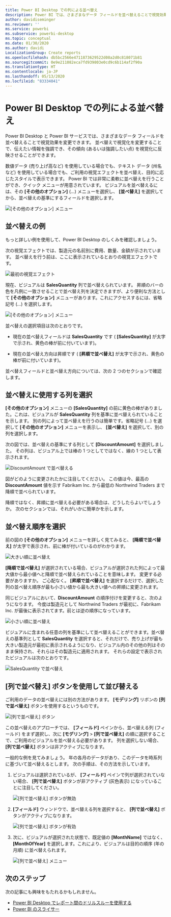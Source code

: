 ```yaml
---
title: Power BI Desktop での列による並べ替え
description: Power BI では、さまざまなデータ フィールドを並べ替えることで視覚効果を変更できます。
author: davidiseminger
ms.reviewer: ''
ms.service: powerbi
ms.subservice: powerbi-desktop
ms.topic: conceptual
ms.date: 01/30/2020
ms.author: davidi
LocalizationGroup: Create reports
ms.openlocfilehash: db5bc2566e4711873629522d08a2d0c818071b81
ms.sourcegitcommit: 0e9e211082eca7fd939803e0cd9c6b114af2f90a
ms.translationtype: HT
ms.contentlocale: ja-JP
ms.lasthandoff: 05/13/2020
ms.locfileid: "83334041"
---
```

# <a name="sort-by-column-in-power-bi-desktop"></a>Power BI Desktop での列による並べ替え
Power BI Desktop と Power BI サービスでは、さまざまなデータ フィールドを並べ替えることで視覚効果を変更できます。 並べ替えで視覚化を変更することで、伝えたい情報を強調でき、その傾向 (あるいは強調したい点) を視覚化に反映させることができます。

数値データ (売り上げ高など) を使用している場合でも、テキスト データ (州名など) を使用している場合でも、ご利用の視覚エフェクトを並べ替え、目的に応じたスタイルで表示できます。 Power BI では非常に柔軟に並べ替えを行うことができ、クイック メニューが用意されています。 ビジュアルを並べ替えるには、その **[その他のオプション]** (...) メニューを選択し、 **[並べ替え]** を選択してから、並べ替えの基準にするフィールドを選択します。

![[その他のオプション] メニュー](media/desktop-sort-by-column/sortbycolumn_2.png)

## <a name="sorting-example"></a>並べ替えの例
もっと詳しい例を使用して、Power BI Desktop のしくみを確認しましょう。

次の視覚エフェクトでは、製造元の名前別に費用、数量、金額が示されています。 並べ替えを行う前は、ここに表示されているとおりの視覚エフェクトです。

![最初の視覚エフェクト](media/desktop-sort-by-column/sortbycolumn_1.png)

現在、ビジュアルは **SalesQuantity** 列で並べ替えられています。 昇順のバーの色を凡例に一致させることで並べ替え列を決定できますが、より便利な方法として **[その他のオプション]** メニューがあります。これにアクセスするには、省略記号 (...) を選択します。

![[その他のオプション] メニュー](media/desktop-sort-by-column/sortbycolumn_2.png)

並べ替えの選択項目は次のとおりです。

* 現在の並べ替えフィールドは **SalesQuantity** です ( **[SalesQuantity]** が太字で示され、黄色の棒が前に付いています)。 

* 現在の並べ替え方向は昇順です ( **[昇順で並べ替え]** が太字で示され、黄色の棒が前に付いています)。

並べ替えフィールドと並べ替え方向については、次の 2 つのセクションで確認します。

## <a name="select-which-column-to-use-for-sorting"></a>並べ替えに使用する列を選択
**[その他のオプション]** メニューの **[SalesQuantity]** の前に黄色の棒がありました。これは、ビジュアルが **SalesQuantity** 列を基準に並べ替えられていることを示します。 別の列によって並べ替えを行うのは簡単です。省略記号 (...) を選択して **[その他のオプション]** メニューを表示し、 **[並べ替え]** を選択して、別の列を選択します。

次の図では、並べ替えの基準にする列として **[DiscountAmount]** を選択しました。 その列は、ビジュアル上では棒の 1 つとしてではなく、線の 1 つとして表示されます。 

![DiscountAmount で並べ替える](media/desktop-sort-by-column/sortbycolumn_3.png)

図がどのように変更されたかに注目してください。 この値は今、最高の **DiscountAmount** 値を示す Fabrikam Inc. から最低の Northwind Traders まで降順で並べられています。 

降順ではなく、昇順に並べ替える必要がある場合は、どうしたらよいでしょうか。 次のセクションでは、それがいかに簡単かを示します。

## <a name="select-the-sort-order"></a>並べ替え順序を選択
前の図の **[その他のオプション]** メニューを詳しく見てみると、 **[降順で並べ替え]** が太字で表示され、前に棒が付いているのがわかります。

![大きい順に並べ替え](media/desktop-sort-by-column/sortbycolumn_4.png)

**[降順で並べ替え]** が選択されている場合、ビジュアルが選択された列によって最大値から最小値へと降順で並べ替えられていることを意味します。 変更する必要がありますか。 ご心配なく。 **[昇順で並べ替え]** を選択するだけで、選択した列の並べ替え順序が最も小さい値から最も大きい値への昇順に変更されます。

同じビジュアルにおいて、**DiscountAmount** の順序付けを変更すると、次のようになります。 今度は製造元として Northwind Traders が最初に、Fabrikam Inc. が最後に表示されてます。前とは逆の順序になっています。

![小さい順に並べ替え](media/desktop-sort-by-column/sortbycolumn_5.png)

ビジュアルに含まれる任意の列を基準にして並べ替えることができます。並べ替えの基準列として **SalesQuantity** を選択すると、それだけで、売り上げが最も大きい製造元が最初に表示されるようになり、ビジュアル内のその他の列はそのまま保持され、それらはその製造元に適用されます。 それらの設定で表示されたビジュアルは次のとおりです。

![SalesQuantity で並べ替え](media/desktop-sort-by-column/sortbycolumn_6.png)

## <a name="sort-using-the-sort-by-column-button"></a>[列で並べ替え] ボタンを使用して並び替える
ご利用のデータの並べ替えには別の方法があります。 **[モデリング]** リボンの **[列で並べ替え]** ボタンを使用するというものです。

![[列で並べ替え] ボタン](media/desktop-sort-by-column/sortbycolumn_8.png)

この並べ替えのアプローチでは、 **[フィールド]** ペインから、並べ替える列 (フィールド) をまず選択し、次に **[モデリング]**  >  **[列で並べ替え]** の順に選択することで、ご利用のビジュアルを並べ替える必要があります。 列を選択しない場合、 **[列で並べ替え]** ボタンは非アクティブになります。

一般的な例を見てみましょう。 年の各月のデータがあり、このデータを時系列に基づいて並べ替えるとします。 次の手順は、その方法を示しています。

1. ビジュアルは選択されているが、 **[フィールド]** ペインで列が選択されていない場合、 **[列で並べ替え]** ボタンが非アクティブ (灰色表示) になっていることに注目してください。
   
   ![[列で並べ替え] ボタンが無効](media/desktop-sort-by-column/sortbycolumn_9.png)

2. **[フィールド]** ウィンドウで、並べ替える列を選択すると、 **[列で並べ替え]** ボタンがアクティブになります。
   
   ![[列で並べ替え] ボタンが有効](media/desktop-sort-by-column/sortbycolumn_10.png)
3. 次に、ビジュアルが選択された状態で、既定値の **[MonthName]** ではなく、 **[MonthOfYear]** を選択します。これにより、ビジュアルは目的の順序 (年の月順) に並べ替えられます。
   
   ![[列で並べ替え] メニュー](media/desktop-sort-by-column/sortbycolumn_11.png)


<!---
This functionality is no longer active. Jan 2020

## Getting back to default column for sorting
You can sort by any column you'd like, but there may be times when you want the visual to return to its default sorting column. No problem. For a visual that has a sort column selected, open the **More options** menu and select that column again, and the visualization returns to its default sort column.

For example, here's our previous chart:

![Initial visualization](media/desktop-sort-by-column/sortbycolumn_6.png)

When we go back to the menu and select **SalesQuantity** again, the visual defaults to being ordered alphabetically by **Manufacturer**, as shown in the following image.

![Default sort order](media/desktop-sort-by-column/sortbycolumn_7.png)

With so many options for sorting your visuals, creating just the chart or image you want is easy.
--->

## <a name="next-steps"></a>次のステップ

次の記事にも興味をもたれるかもしれません。

* [Power BI Desktop でレポート間のドリルスルーを使用する](desktop-cross-report-drill-through.md)
* [Power BI のスライサー](../visuals/power-bi-visualization-slicers.md)
